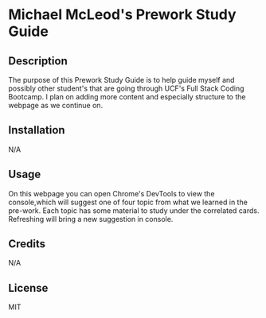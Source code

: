 # Michael McLeod's Prework Study Guide

## Description

The purpose of this Prework Study Guide is to help guide myself and possibly other student's that are going through UCF's Full Stack Coding Bootcamp. I plan on adding more content and especially structure to the webpage as we continue on.

## Installation

N/A

## Usage

On this webpage you can open Chrome's DevTools to view the console,which will suggest one of four topic from what we learned in the pre-work. Each topic has some material to study under the correlated cards. Refreshing will bring a new suggestion in console.

## Credits

N/A

## License

MIT
